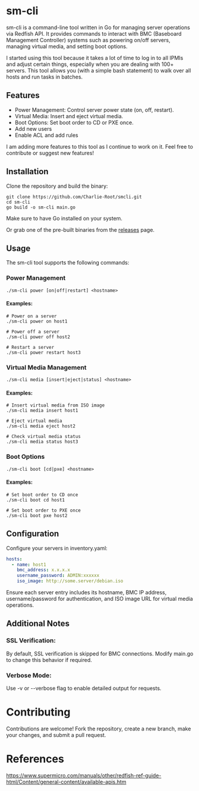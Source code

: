 # sm-cli

sm-cli is a command-line tool written in Go for managing server operations via Redfish API. It provides commands to interact with BMC (Baseboard Management Controller) systems such as powering on/off servers, managing virtual media, and setting boot options.

I started using this tool because it takes a lot of time to log in to all IPMIs and adjust certain things, especially when you are dealing with 100+ servers. This tool allows you (with a simple bash statement) to walk over all hosts and run tasks in batches.

## Features
- Power Management: Control server power state (on, off, restart).
- Virtual Media: Insert and eject virtual media.
- Boot Options: Set boot order to CD or PXE once.
- Add new users
- Enable ACL and add rules

I am adding more features to this tool as I continue to work on it. Feel free to contribute or suggest new features!

## Installation
Clone the repository and build the binary:

```
git clone https://github.com/Charlie-Root/smcli.git
cd sm-cli
go build -o sm-cli main.go
```
Make sure to have Go installed on your system. 

Or grab one of the pre-built binaries from the [releases](https://github.com/Charlie-Root/smcli/releases) page.

## Usage
The sm-cli tool supports the following commands:

### Power Management
```
./sm-cli power [on|off|restart] <hostname>
```

#### Examples:

```
# Power on a server
./sm-cli power on host1

# Power off a server
./sm-cli power off host2

# Restart a server
./sm-cli power restart host3
``` 

### Virtual Media Management
```
./sm-cli media [insert|eject|status] <hostname>
```

#### Examples:

```
# Insert virtual media from ISO image
./sm-cli media insert host1

# Eject virtual media
./sm-cli media eject host2

# Check virtual media status
./sm-cli media status host3
```

### Boot Options
```
./sm-cli boot [cd|pxe] <hostname>
```

#### Examples:

```
# Set boot order to CD once
./sm-cli boot cd host1

# Set boot order to PXE once
./sm-cli boot pxe host2
``` 

## Configuration

Configure your servers in inventory.yaml:

```yaml
hosts:
  - name: host1
    bmc_address: x.x.x.x
    username_password: ADMIN:xxxxxx
    iso_image: http://some.server/debian.iso
```
Ensure each server entry includes its hostname, BMC IP address, username/password for authentication, and ISO image URL for virtual media operations.

## Additional Notes

### SSL Verification: 
By default, SSL verification is skipped for BMC connections. Modify main.go to change this behavior if required.

### Verbose Mode: 
Use -v or --verbose flag to enable detailed output for requests.

# Contributing

Contributions are welcome! Fork the repository, create a new branch, make your changes, and submit a pull request.

# References
https://www.supermicro.com/manuals/other/redfish-ref-guide-html/Content/general-content/available-apis.htm